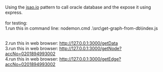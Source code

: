Using the <a href="https://jsao.io/2017/06/how-to-get-use-and-close-a-db-connection-using-promises/
" target="_blank">jsao.io</a> pattern to call oracle database and the expose it using express.
<br/>
<br/>
for testing:
<br/>
1.run this in command line: nodemon.cmd .\src\get-graph-from-db\index.js

<br/>
2.run this in web browser: <a href="http://127.0.0.1:3000/getData">http://127.0.0.1:3000/getData</a>

<br/>
3.run this in web browser: <a href="http://127.0.0.1:3000/getNode?accNo=0201894993002">http://127.0.0.1:3000/getNode?accNo=0201894993002</a>

<br/>
4.run this in web browser: <a href="http://127.0.0.1:3000/getEdge?accNo=0201894993002">http://127.0.0.1:3000/getEdge?accNo=0201894993002</a>